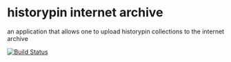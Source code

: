 # historypin internet archive
an application that allows one to upload historypin collections to the internet archive

[![ Build Status ]( https://travis-ci.org/Historypin/historypin-internet-archive.svg?branch=master ) ]( https://travis-ci.org/Historypin/historypin-internet-archive )